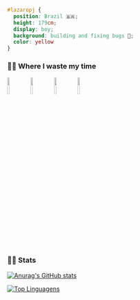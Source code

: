 
```css
#lazaropj { 
  position: Brazil 🇧🇷; 
  height: 179cm; 
  display: boy; 
  background: building and fixing bugs 🐞; 
  color: yellow 
}
```

### 👷‍♂️ Where I waste my time

<img width="10%" src="https://www.vectorlogo.zone/logos/java/java-horizontal.svg" >
<img width="10%" src="https://www.vectorlogo.zone/logos/springio/springio-ar21.svg" >
<img width="10%" src="https://www.vectorlogo.zone/logos/javascript/javascript-horizontal.svg" >
<img width="10%" src="https://www.vectorlogo.zone/logos/reactjs/reactjs-ar21.svg" >


### 🚴‍♀️ Stats

[![Anurag's GitHub stats](https://github-readme-stats.vercel.app/api?username=lazaropj)](https://github.com/anuraghazra/github-readme-stats)

[![Top Linguagens](https://github-readme-stats.vercel.app/api/top-langs/?username=lazaropj&layout=compact)](https://github.com/anuraghazra/github-readme-stats)


<!--
**lazaropj/lazaropj** is a ✨ _special_ ✨ repository because its `README.md` (this file) appears on your GitHub profile.

Here are some ideas to get you started:

- 🔭 I’m currently working on ...
- 🌱 I’m currently learning ...
- 👯 I’m looking to collaborate on ...
- 🤔 I’m looking for help with ...
- 💬 Ask me about ...
- 📫 How to reach me: ...
- 😄 Pronouns: ...
- ⚡ Fun fact: ...
-->

